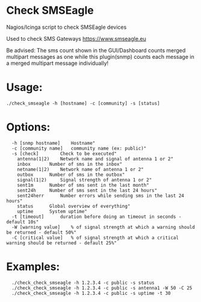# Check SMSEagle
Nagios/Icinga script to check SMSEagle devices

Used to check SMS Gateways https://www.smseagle.eu

Be advised: The sms count shown in the GUI/Dashboard counts merged multipart messages as one while this plugin(snmp) counts each message in a merged multipart message individually!

# Usage:
```
./check_smseagle -h [hostname] -c [community] -s [status]
```

# Options:
```
  -h [snmp hostname]	Hostname"
  -c [community name]	community name (ex: public)"
  -s [check]		Check to be executed"
    antenna(1|2)	Network name and signal of antenna 1 or 2"
    inbox		Number of sms in the inbox"
    netname(1|2)	Network name of antenna 1 or 2"
    outbox		Number of sms in the outbox"
    signal(1|2)		Signal strength of antenna 1 or 2"
    sent1m		Number of sms sent in the last month"
    sent24h		Number of sms sent in the last 24 hours"
    sent24herr		Number errors while sending sms in the last 24 hours"
    status		Global overview of everything"
    uptime		System uptime"
  -t [timeout]		duration before doing an timeout in seconds - default 10s"
  -W [warning value]	% of signal strength at which a warning should be returned - default 50%"
  -C [critical value]	% of signal strength at which a critical warning should be returned - default 25%"
```

# Examples:
```
  ./check_check_smseagle -h 1.2.3.4 -c public -s status 
  ./check_check_smseagle -h 1.2.3.4 -c public -s antenna1 -W 50 -C 25
  ./check_check_smseagle -h 1.2.3.4 -c public -s uptime -t 30
```
